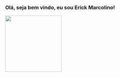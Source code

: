 ### Olá, seja bem vindo, eu sou Erick Marcolino!

<img height="180em" src="https://github-readme-stats.vercel.app/api?username=erickmarcolino&show_icons=true&hide_border=true&&count_private=true&include_all_commits=true" />

<!--
**erickmarcolino/erickmarcolino** is a ✨ _special_ ✨ repository because its `README.md` (this file) appears on your GitHub profile.

Here are some ideas to get you started:

- 🔭 I’m currently working on ...
- 🌱 I’m currently learning ...
- 👯 I’m looking to collaborate on ...
- 🤔 I’m looking for help with ...
- 💬 Ask me about ...
- 📫 How to reach me: ...
- 😄 Pronouns: ...
- ⚡ Fun fact: ...
-->

